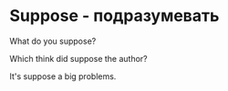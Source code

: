 # Suppose - подразумевать

What do you suppose?

Which think did suppose the author?

It's suppose a big problems.
